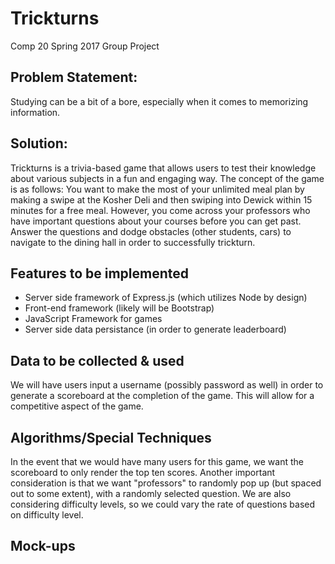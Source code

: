# Trickturns
Comp 20 Spring 2017 Group Project

## Problem Statement:
Studying can be a bit of a bore, especially when it comes to memorizing information.

## Solution:
Trickturns is a trivia-based game that allows users to test their knowledge about various subjects in a fun and engaging way.
The concept of the game is as follows:
You want to make the most of your unlimited meal plan by making a swipe at the Kosher Deli and then swiping into Dewick within 15 minutes for a free meal. However, you come across your professors who have important questions about your courses before you can get past. Answer the questions and dodge obstacles (other students, cars) to navigate to the dining hall in order to successfully trickturn.

## Features to be implemented
- Server side framework of Express.js (which utilizes Node by design) 
- Front-end framework (likely will be Bootstrap)
- JavaScript Framework for games 
- Server side data persistance (in order to generate leaderboard)

## Data to be collected & used
We will have users input a username (possibly password as well) in order to generate a scoreboard at the completion of the game. This will allow for a competitive aspect of the game.

## Algorithms/Special Techniques
In the event that we would have many users for this game, we want the scoreboard to only render the top ten scores. Another important consideration is that we want "professors" to randomly pop up (but spaced out to some extent), with a randomly selected question.  We are also considering difficulty levels, so we could vary the rate of questions based on difficulty level.

## Mock-ups
